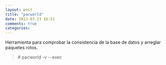 ```yaml
---
layout: post
title: "pacworld"
date: 2013-07-13 16:51
comments: true
categories: 
---
```

Herramienta para comprobar la consistencia de la base de datos y arreglar paquetes rotos.

>\# pacworld -v --exec

